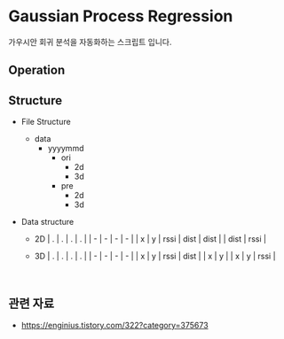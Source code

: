 # Gaussian Process Regression

가우시안 회귀 분석을 자동화하는 스크립트 입니다.



## Operation




## Structure

- File Structure
    - data
        - yyyymmd
            - ori
                - 2d
                - 3d
            - pre
                - 2d
                - 3d

- Data structure
    - 2D
        | . | . | . | . |
        | - | - | - | - |
        | x | y | rssi | dist
        | dist |
        | dist | rssi |


    - 3D
        | . | . | . | . |
        | - | - | - | - |
        | x | y | rssi | dist |
        | x | y |
        | x | y | rssi |

<br>

## 관련 자료
- https://enginius.tistory.com/322?category=375673


